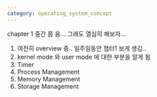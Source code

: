 ```yaml
---
category: operating_system_concept
---
```


chapter 1 중간 쯤 옴... 그래도 열심히 해보자...

1. 여전히 overview 중.. 일주일동안 챕터1 보게 생김..
2. kernel mode 와 user mode 에 대한 부분을 알게 됨
3. Timer
4. Process Management
5. Memory Management
6. Storage Management
